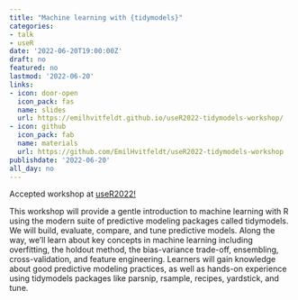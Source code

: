 ```yaml
---
title: "Machine learning with {tidymodels}"
categories:
- talk
- useR
date: '2022-06-20T19:00:00Z'
draft: no
featured: no
lastmod: '2022-06-20'
links:
- icon: door-open
  icon_pack: fas
  name: slides
  url: https://emilhvitfeldt.github.io/useR2022-tidymodels-workshop/
- icon: github
  icon_pack: fab
  name: materials
  url: https://github.com/EmilHvitfeldt/useR2022-tidymodels-workshop
publishdate: '2022-06-20'
all_day: no
---
```


Accepted workshop at [useR2022!](https://user2022.r-project.org/)

This workshop will provide a gentle introduction to machine learning with R using the modern suite of predictive modeling packages called tidymodels. We will build, evaluate, compare, and tune predictive models. Along the way, we’ll learn about key concepts in machine learning including overfitting, the holdout method, the bias-variance trade-off, ensembling, cross-validation, and feature engineering. Learners will gain knowledge about good predictive modeling practices, as well as hands-on experience using tidymodels packages like parsnip, rsample, recipes, yardstick, and tune.
